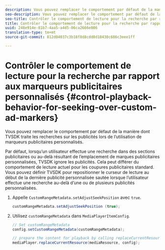 ```yaml
---
description: Vous pouvez remplacer le comportement par défaut de la manière dont TVSDK traite les recherches sur les publicités lors de l’utilisation de marqueurs publicitaires personnalisés.
seo-description: Vous pouvez remplacer le comportement par défaut de la manière dont TVSDK traite les recherches sur les publicités lors de l’utilisation de marqueurs publicitaires personnalisés.
seo-title: Contrôler le comportement de lecture pour la recherche par rapport aux marqueurs publicitaires personnalisés
title: Contrôler le comportement de lecture pour la recherche par rapport aux marqueurs publicitaires personnalisés
uuid: 248e914e-81b7-4aa5-a4d5-06ca2666e006
translation-type: tm+mt
source-git-commit: 812d04037c3b18f8d8cdd0d18430c686c3eee1ff

---
```



# Contrôler le comportement de lecture pour la recherche par rapport aux marqueurs publicitaires personnalisés {#control-playback-behavior-for-seeking-over-custom-ad-markers}

Vous pouvez remplacer le comportement par défaut de la manière dont TVSDK traite les recherches sur les publicités lors de l’utilisation de marqueurs publicitaires personnalisés.

Par défaut, lorsqu’un utilisateur effectue une recherche dans des sections publicitaires ou au-delà résultant de l’emplacement de marques publicitaires personnalisées, TVSDK ignore les publicités. Cela peut différer du comportement de lecture actuel pour les coupures publicitaires standard. Vous pouvez définir TVSDK pour repositionner le curseur de lecture au début de la dernière publicité personnalisée sautée lorsque l’utilisateur effectue une recherche au-delà d’une ou de plusieurs publicités personnalisées.

1. Appelle `CustomRangeMetadata.setAdjustSeekPosition` avec `true`.

   ```java
   customRangeMetadata.setAdjustSeekPosition (true);
   ```

1. Utilisez `customRangeMetadata` dans `MediaPlayerItemConfig`.

   ```java
   // Set customRangeMetadata 
   config.setCustomRangeMetadata(customRangeMetadata); 
   
   // prepare the content for playback by calling replaceCurrentResource 
   mediaPlayer.replaceCurrentResource(mediaResource, config); 
   ```

